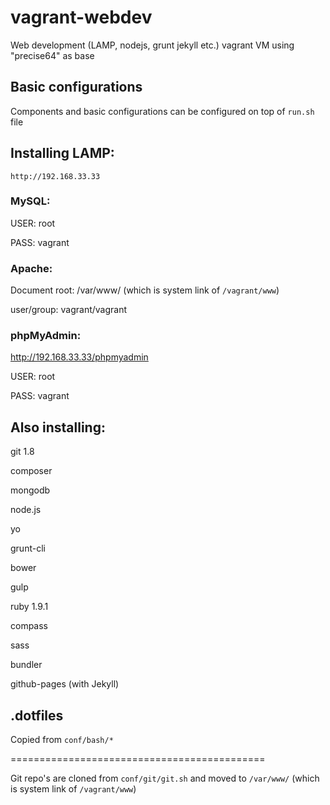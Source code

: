 # vagrant-webdev

Web development (LAMP, nodejs, grunt jekyll etc.) vagrant VM using "precise64" as base

## Basic configurations

Components and basic configurations can be configured on top of `run.sh` file

## Installing LAMP:

`http://192.168.33.33`

### MySQL:

USER: root

PASS: vagrant

### Apache:

Document root: /var/www/ (which is system link of `/vagrant/www`)

user/group: vagrant/vagrant

### phpMyAdmin:

http://192.168.33.33/phpmyadmin

USER: root

PASS: vagrant

## Also installing:

git 1.8

composer

mongodb

node.js

yo

grunt-cli

bower

gulp

ruby 1.9.1

compass

sass

bundler

github-pages (with Jekyll)

## .dotfiles

Copied from `conf/bash/*`

============================================

 Git repo's are cloned from `conf/git/git.sh` and moved to `/var/www/` (which is system link of `/vagrant/www`)
